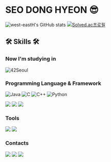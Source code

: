# SEO DONG HYEON 😎

![west-eastH's GitHub stats](https://github-readme-stats.vercel.app/api?username=west-eastH&show_icons=true&theme=radical)
[![Solved.ac프로필](http://mazassumnida.wtf/api/v2/generate_badge?boj=west_east)](https://solved.ac/west_east)

## 🛠 Skills 🛠
### Now I'm studying in
![42Seoul](https://img.shields.io/badge/Seoul-000000?style=flat&logo=42&logoColor=ffffff)

###  Programming Language & Framework
![Java](https://img.shields.io/badge/java-007396?style=flat&logo=java&logoColor=white)
![C](https://img.shields.io/badge/C-A8B9CC?style=flat&logo=c&logoColor=white)
![C++](https://img.shields.io/badge/C++-00599C?style=flat&logo=c++&logoColor=white)
![Python](https://img.shields.io/badge/Python-3776AB.svg?&style=flat-square&logo=Python&logoColor=white)

![](https://img.shields.io/badge/spring-6DB33F?style=flat&logo=spring&logoColor=white) 
![](https://img.shields.io/badge/springboot-6DB33F?style=flat&logo=springboot&logoColor=white)
![](https://img.shields.io/badge/django-092E20?style=flat&logo=django&logoColor=white)
###  Tools
![](https://img.shields.io/badge/git-F05032?style=flat&logo=git&logoColor=white) 
![](https://img.shields.io/badge/github-181717?style=flat&logo=github&logoColor=white) 

### Contacts
  <a href="https://velog.io/@west_east"><img src="https://img.shields.io/badge/Tech%20Blog-11B48A?style=flat-square&logo=Vimeo&logoColor=white&link=https://velog.io/@west_east"/></a>
  <a href="https://www.instagram.com/west_east.h/"><img src="https://img.shields.io/badge/Instagram-E4405F?style=flat-square&logo=Instagram&logoColor=white&link=https://www.instagram.com/west_east.h/"/></a>
  <a href="mailto:west.east1832@gmail.com"><img src="https://img.shields.io/badge/Gmail-d14836?style=flat-square&logo=Gmail&logoColor=white&link=west.east1832@gmail.com"/></a>
